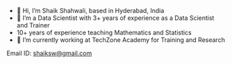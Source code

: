 - 👋 Hi, I’m Shaik Shahwali, based in Hyderabad, India
- 👀 I’m a Data Scientist with 3+ years of experience as a Data Scientist and Trainer
- 10+ years of experience teaching Mathematics and Statistics
- 🌱 I’m currently working at TechZone Academy for Training and Research

Email ID: shaiksw@gmail.com
<!---
Shaik-Shahwali/Shaik-Shahwali is a ✨ special ✨ repository because its `README.md` (this file) appears on your GitHub profile.
You can click the Preview link to take a look at your changes.
--->
